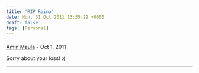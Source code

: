 ```yaml
---
title: 'RIP Reina'
date: Mon, 31 Oct 2011 13:35:22 +0000
draft: false
tags: [Personal]
---
```



#### 
[Amin Maula]( "amaula@gmail.com") - <time datetime="2011-10-31 15:19:48">Oct 1, 2011</time>

Sorry about your loss! :(
<hr />
